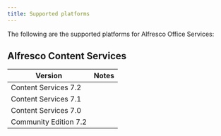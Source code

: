 ```yaml
---
title: Supported platforms
---
```


The following are the supported platforms for Alfresco Office Services:

## Alfresco Content Services

| Version | Notes |
| ------- | ----- |
| Content Services 7.2 | |
| Content Services 7.1 | |
| Content Services 7.0 | |
| Community Edition 7.2 | |
